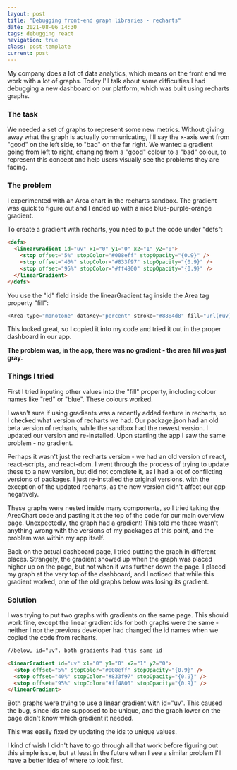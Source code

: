 ```yaml
---
layout: post
title: "Debugging front-end graph libraries - recharts"
date: 2021-08-06 14:30
tags: debugging react
navigation: true
class: post-template
current: post
---
```


My company does a lot of data analytics, which means on the front end we work with a lot of graphs. Today I'll talk about some difficulties I had debugging a new dashboard on our platform, which was built using recharts graphs.

### The task

We needed a set of graphs to represent some new metrics. Without giving away what the graph is actually communicating, I'll say the x-axis went from "good" on the left side, to "bad" on the far right. We wanted a gradient going from left to right, changing from a "good" colour to a "bad" colour, to represent this concept and help users visually see the problems they are facing.

### The problem

I experimented with an Area chart in the recharts sandbox. The gradient was quick to figure out and I ended up with a nice blue-purple-orange gradient.

To create a gradient with recharts, you need to put the code under "defs":

```html
<defs>
  <linearGradient id="uv" x1="0" y1="0" x2="1" y2="0">
    <stop offset="5%" stopColor="#008eff" stopOpacity="{0.9}" />
    <stop offset="40%" stopColor="#833f97" stopOpacity="{0.9}" />
    <stop offset="95%" stopColor="#ff4800" stopOpacity="{0.9}" />
  </linearGradient>
</defs>
```

You use the "id" field inside the linearGradient tag inside the Area tag property "fill":

```js
<Area type="monotone" dataKey="percent" stroke="#8884d8" fill="url(#uv)" />
```

This looked great, so I copied it into my code and tried it out in the proper dashboard in our app.

<strong>The problem was, in the app, there was no gradient - the area fill was just gray.</strong>

### Things I tried

First I tried inputing other values into the "fill" property, including colour names like "red" or "blue". These colours worked.

I wasn't sure if using gradients was a recently added feature in recharts, so I checked what version of recharts we had. Our package.json had an old beta version of recharts, while the sandbox had the newest version. I updated our version and re-installed. Upon starting the app I saw the same problem - no gradient.

Perhaps it wasn't just the recharts version - we had an old version of react, react-scripts, and react-dom. I went through the process of trying to update these to a new version, but did not complete it, as I had a lot of conflicting versions of packages. I just re-installed the original versions, with the exception of the updated recharts, as the new version didn't affect our app negatively.

These graphs were nested inside many components, so I tried taking the AreaChart code and pasting it at the top of the code for our main overview page. Unexpectedly, the graph had a gradient! This told me there wasn't anything wrong with the versions of my packages at this point, and the problem was within my app itself.

Back on the actual dashboard page, I tried putting the graph in different places. Strangely, the gradient showed up when the graph was placed higher up on the page, but not when it was further down the page. I placed my graph at the very top of the dashboard, and I noticed that while this gradient worked, one of the old graphs below was losing its gradient.

### Solution

I was trying to put two graphs with gradients on the same page. This should work fine, except the linear gradient ids for both graphs were the same - neither I nor the previous developer had changed the id names when we copied the code from recharts.

```html
//below, id="uv". both gradients had this same id

<linearGradient id="uv" x1="0" y1="0" x2="1" y2="0">
  <stop offset="5%" stopColor="#008eff" stopOpacity="{0.9}" />
  <stop offset="40%" stopColor="#833f97" stopOpacity="{0.9}" />
  <stop offset="95%" stopColor="#ff4800" stopOpacity="{0.9}" />
</linearGradient>
```

Both graphs were trying to use a linear gradient with id="uv". This caused the bug, since ids are supposed to be unique, and the graph lower on the page didn't know which gradient it needed.

This was easily fixed by updating the ids to unique values.

I kind of wish I didn't have to go through all that work before figuring out this simple issue, but at least in the future when I see a similar problem I'll have a better idea of where to look first.
